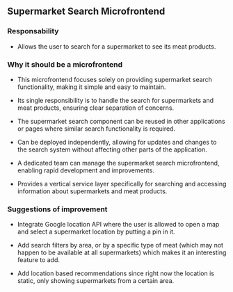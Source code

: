 ##  Supermarket Search Microfrontend

### Responsability 
- Allows the user to search for a supermarket to see its meat products.

### Why it should be a microfrontend
- This microfrontend focuses solely on providing supermarket search functionality, making it simple and easy to maintain.

-  Its single responsibility is to handle the search for supermarkets and meat products, ensuring clear separation of concerns.

- The supermarket search component can be reused in other applications or pages where similar search functionality is required.

- Can be deployed independently, allowing for updates and changes to the search system without affecting other parts of the application.

- A dedicated team can manage the supermarket search microfrontend, enabling rapid development and improvements.

- Provides a vertical service layer specifically for searching and accessing information about supermarkets and meat products.

### Suggestions of improvement
- Integrate Google location API where the user is allowed to open a map and select a supermarket location by putting a pin in it.

- Add search filters by area, or by a specific type of meat (which may not happen to be available at all supermarkets) which makes it an interesting feature to add.

- Add location based recommendations since right now the location is static, only showing supermarkets from a certain area.